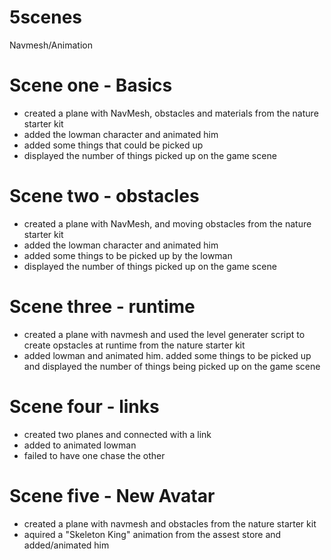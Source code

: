 # 5scenes
 Navmesh/Animation 
# Scene one - Basics
* created a plane with NavMesh, obstacles and materials from the nature starter kit 
* added the lowman character and animated him 
* added some things that could be picked up 
* displayed the number of things picked up on the game scene
# Scene two - obstacles 
* created a plane with NavMesh, and moving obstacles from the nature starter kit
* added the lowman character and animated him 
* added some things to be picked up by the lowman 
* displayed the number of things picked up on the game scene 
# Scene three - runtime 
* created a plane with navmesh and used the level generater script to create opstacles at runtime from the nature starter kit 
* added lowman and animated him. 
added some things to be picked up and displayed the number of things being picked up on the game scene 
# Scene four - links 
* created two planes and connected with a link 
* added to animated lowman 
* failed to have one chase the other 
# Scene five - New Avatar 
* created a plane with navmesh and obstacles from the nature starter kit 
* aquired a "Skeleton King" animation from the assest store and added/animated him 
